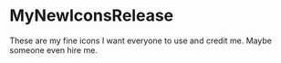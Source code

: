 # MyNewIconsRelease
These are my fine icons I want everyone to use and credit me. Maybe someone even hire me.
